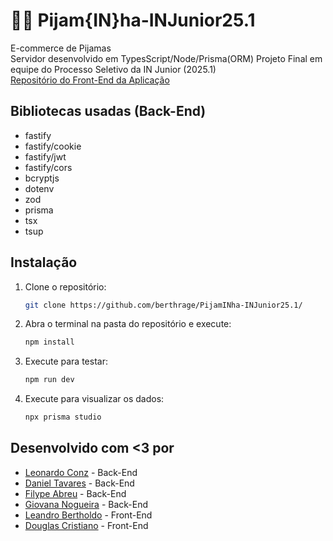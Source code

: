 # 🐺👚 Pijam{IN}ha-INJunior25.1
E-commerce de Pijamas  
Servidor desenvolvido em TypesScript/Node/Prisma(ORM)
Projeto Final em equipe do Processo Seletivo da IN Junior (2025.1)  
[Repositório do Front-End da Aplicação](https://github.com/berthrage/PijamINha-INJunior25.1)

## Bibliotecas usadas (Back-End)
- fastify
- fastify/cookie
- fastify/jwt
- fastify/cors
- bcryptjs
- dotenv
- zod
- prisma
- tsx
- tsup


## Instalação 
1. Clone o repositório:
   ```sh
   git clone https://github.com/berthrage/PijamINha-INJunior25.1/
2. Abra o terminal na pasta do repositório e execute:
   ```sh
   npm install
3. Execute para testar:
   ```sh
   npm run dev
4. Execute para visualizar os dados:
   ```sh
   npx prisma studio

## Desenvolvido com <3 por
- [Leonardo Conz](https://github.com/leoconz10) - Back-End   
- [Daniel Tavares](https://github.com/tavrsd) - Back-End  
- [Filype Abreu](https://github.com/zfrekey) - Back-End  
- [Giovana Nogueira](https://github.com/gsnog) - Back-End  
- [Leandro Bertholdo](https://github.com/berthrage) - Front-End  
- [Douglas Cristiano](https://github.com/DougCristiano) - Front-End  
